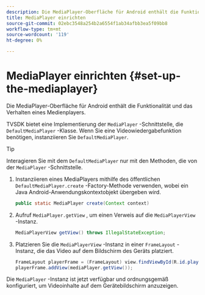 ```yaml
---
description: Die MediaPlayer-Oberfläche für Android enthält die Funktionalität und das Verhalten eines Medienplayers.
title: MediaPlayer einrichten
source-git-commit: 02ebc3548a254b2a6554f1ab34afbb3ea5f09bb8
workflow-type: tm+mt
source-wordcount: '119'
ht-degree: 0%

---
```


# MediaPlayer einrichten {#set-up-the-mediaplayer}

Die MediaPlayer-Oberfläche für Android enthält die Funktionalität und das Verhalten eines Medienplayers.

TVSDK bietet eine Implementierung der `MediaPlayer` -Schnittstelle, die `DefaultMediaPlayer` -Klasse. Wenn Sie eine Videowiedergabefunktion benötigen, instanziieren Sie `DefaultMediaPlayer`.

>[!TIP]
>
>Interagieren Sie mit dem `DefaultMediaPlayer` nur mit den Methoden, die von der `MediaPlayer` -Schnittstelle.

1. Instanziieren eines MediaPlayers mithilfe des öffentlichen `DefaultMediaPlayer.create` -Factory-Methode verwenden, wobei ein Java Android-Anwendungskontextobjekt übergeben wird.

   ```java
   public static MediaPlayer create(Context context) 
   ```

1. Aufruf `MediaPlayer.getView` , um einen Verweis auf die `MediaPlayerView` -Instanz.

   ```java
   MediaPlayerView getView() throws IllegalStateException; 
   ```

1. Platzieren Sie die `MediaPlayerView` -Instanz in einer `FrameLayout` -Instanz, die das Video auf dem Bildschirm des Geräts platziert.

   ```java
   FrameLayout playerFrame = (FrameLayout) view.findViewById(R.id.playerFrame); 
   playerFrame.addView(mediaPlayer.getView()); 
   ```

Die `MediaPlayer` -Instanz ist jetzt verfügbar und ordnungsgemäß konfiguriert, um Videoinhalte auf dem Gerätebildschirm anzuzeigen.
